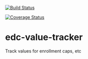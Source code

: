 [![Build Status](https://travis-ci.org/botswana-harvard/edc-tracker.svg?branch=develop)](https://travis-ci.org/botswana-harvard/edc-tracker)

[![Coverage Status](https://coveralls.io/repos/botswana-harvard/edc-tracker/badge.svg?branch=develop&service=github)](https://coveralls.io/github/botswana-harvard/edc-tracker?branch=develop)

# edc-value-tracker
Track values for enrollment caps, etc
